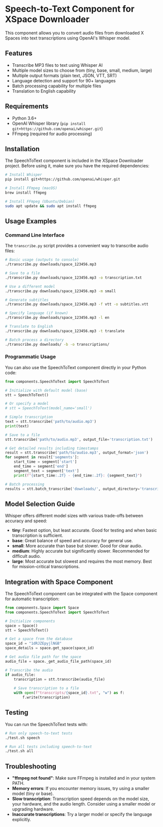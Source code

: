 # Speech-to-Text Component for XSpace Downloader

This component allows you to convert audio files from downloaded X Spaces into text transcriptions using OpenAI's Whisper model.

## Features

- Transcribe MP3 files to text using Whisper AI
- Multiple model sizes to choose from (tiny, base, small, medium, large)
- Multiple output formats (plain text, JSON, VTT, SRT)
- Language detection and support for 90+ languages
- Batch processing capability for multiple files
- Translation to English capability

## Requirements

- Python 3.6+
- OpenAI Whisper library (`pip install git+https://github.com/openai/whisper.git`)
- FFmpeg (required for audio processing)

## Installation

The SpeechToText component is included in the XSpace Downloader project. Before using it, make sure you have the required dependencies:

```bash
# Install Whisper
pip install git+https://github.com/openai/whisper.git

# Install FFmpeg (macOS)
brew install ffmpeg

# Install FFmpeg (Ubuntu/Debian)
sudo apt update && sudo apt install ffmpeg
```

## Usage Examples

### Command Line Interface

The `transcribe.py` script provides a convenient way to transcribe audio files:

```bash
# Basic usage (outputs to console)
./transcribe.py downloads/space_123456.mp3

# Save to a file
./transcribe.py downloads/space_123456.mp3 -o transcription.txt

# Use a different model
./transcribe.py downloads/space_123456.mp3 -m small

# Generate subtitles
./transcribe.py downloads/space_123456.mp3 -f vtt -o subtitles.vtt

# Specify language (if known)
./transcribe.py downloads/space_123456.mp3 -l en

# Translate to English
./transcribe.py downloads/space_123456.mp3 -t translate

# Batch process a directory
./transcribe.py downloads/ -b -o transcriptions/
```

### Programmatic Usage

You can also use the SpeechToText component directly in your Python code:

```python
from components.SpeechToText import SpeechToText

# Initialize with default model (base)
stt = SpeechToText()

# Or specify a model
# stt = SpeechToText(model_name='small')

# Simple transcription
text = stt.transcribe('path/to/audio.mp3')
print(text)

# Save to a file
stt.transcribe('path/to/audio.mp3', output_file='transcription.txt')

# Get detailed results including timestamps
result = stt.transcribe('path/to/audio.mp3', output_format='json')
for segment in result['segments']:
    start_time = segment['start']
    end_time = segment['end']
    segment_text = segment['text']
    print(f"{start_time:.2f} - {end_time:.2f}: {segment_text}")

# Batch processing
results = stt.batch_transcribe('downloads/', output_directory='transcriptions/')
```

## Model Selection Guide

Whisper offers different model sizes with various trade-offs between accuracy and speed:

- **tiny**: Fastest option, but least accurate. Good for testing and when basic transcription is sufficient.
- **base**: Great balance of speed and accuracy for general use.
- **small**: More accurate than base but slower. Good for clear audio.
- **medium**: Highly accurate but significantly slower. Recommended for difficult audio.
- **large**: Most accurate but slowest and requires the most memory. Best for mission-critical transcriptions.

## Integration with Space Component

The SpeechToText component can be integrated with the Space component for automatic transcription:

```python
from components.Space import Space
from components.SpeechToText import SpeechToText

# Initialize components
space = Space()
stt = SpeechToText()

# Get a space from the database
space_id = "1dRJZEpyjlNGB"
space_details = space.get_space(space_id)

# Get audio file path for the space
audio_file = space._get_audio_file_path(space_id)

# Transcribe the audio
if audio_file:
    transcription = stt.transcribe(audio_file)
    
    # Save transcription to a file
    with open(f"transcripts/{space_id}.txt", "w") as f:
        f.write(transcription)
```

## Testing

You can run the SpeechToText tests with:

```bash
# Run only speech-to-text tests
./test.sh speech

# Run all tests including speech-to-text
./test.sh all
```

## Troubleshooting

- **"ffmpeg not found"**: Make sure FFmpeg is installed and in your system PATH.
- **Memory errors**: If you encounter memory issues, try using a smaller model (tiny or base).
- **Slow transcription**: Transcription speed depends on the model size, your hardware, and the audio length. Consider using a smaller model or upgrading hardware.
- **Inaccurate transcriptions**: Try a larger model or specify the language explicitly.